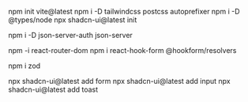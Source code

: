 npm init vite@latest
npm i -D tailwindcss postcss autoprefixer
npm i -D @types/node
npx shadcn-ui@latest init

npm i -D json-server-auth json-server

npm -i react-router-dom
npm i react-hook-form @hookform/resolvers

npm i zod

npx shadcn-ui@latest add form
npx shadcn-ui@latest add input
npx shadcn-ui@latest add toast
